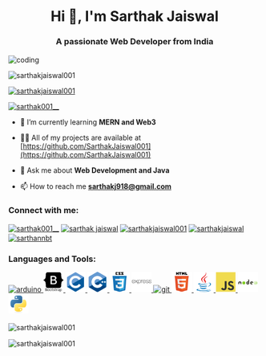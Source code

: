 
<h1 align="center">Hi 👋, I'm Sarthak Jaiswal</h1>
<h3 align="center">A passionate Web Developer from India</h3>
<img align="center" alt="coding" width="400" src="https://media4.giphy.com/media/qgQUggAC3Pfv687qPC/200.webp?cid=ecf05e473dza730so44u14w02ish5zzfyq1hiofoiak5yeen&rid=200.webp&ct=g">
<p align="left"> <img src="https://komarev.com/ghpvc/?username=sarthakjaiswal001&label=Profile%20views&color=0e75b6&style=flat" alt="sarthakjaiswal001" /> </p>

<p align="left"> <a href="https://github.com/ryo-ma/github-profile-trophy"><img src="https://github-profile-trophy.vercel.app/?username=sarthakjaiswal001" alt="sarthakjaiswal001" /></a> </p>

<p align="left"> <a href="https://twitter.com/sarthak001__" target="blank"><img src="https://img.shields.io/twitter/follow/sarthak001__?logo=twitter&style=for-the-badge" alt="sarthak001__" /></a> </p>

- 🌱 I’m currently learning **MERN and Web3**

- 👨‍💻 All of my projects are available at [https://github.com/SarthakJaiswal001](https://github.com/SarthakJaiswal001)

- 💬 Ask me about **Web Development and Java**

- 📫 How to reach me **sarthakj918@gmail.com**

<h3 align="left">Connect with me:</h3>
<p align="left">
<a href="https://twitter.com/sarthak001__" target="blank"><img align="center" src="https://raw.githubusercontent.com/rahuldkjain/github-profile-readme-generator/master/src/images/icons/Social/twitter.svg" alt="sarthak001__" height="30" width="40" /></a>
<a href="https://linkedin.com/in/sarthak jaiswal" target="blank"><img align="center" src="https://raw.githubusercontent.com/rahuldkjain/github-profile-readme-generator/master/src/images/icons/Social/linked-in-alt.svg" alt="sarthak jaiswal" height="30" width="40" /></a>
<a href="https://instagram.com/sarthakjaiswal001" target="blank"><img align="center" src="https://raw.githubusercontent.com/rahuldkjain/github-profile-readme-generator/master/src/images/icons/Social/instagram.svg" alt="sarthakjaiswal001" height="30" width="40" /></a>
<a href="https://www.leetcode.com/sarthakjaiswal" target="blank"><img align="center" src="https://raw.githubusercontent.com/rahuldkjain/github-profile-readme-generator/master/src/images/icons/Social/leet-code.svg" alt="sarthakjaiswal" height="30" width="40" /></a>
<a href="https://auth.geeksforgeeks.org/user/sarthannbt" target="blank"><img align="center" src="https://raw.githubusercontent.com/rahuldkjain/github-profile-readme-generator/master/src/images/icons/Social/geeks-for-geeks.svg" alt="sarthannbt" height="30" width="40" /></a>
</p>

<h3 align="left">Languages and Tools:</h3>
<p align="left"> <a href="https://www.arduino.cc/" target="_blank" rel="noreferrer"> <img src="https://cdn.worldvectorlogo.com/logos/arduino-1.svg" alt="arduino" width="40" height="40"/> </a> <a href="https://getbootstrap.com" target="_blank" rel="noreferrer"> <img src="https://raw.githubusercontent.com/devicons/devicon/master/icons/bootstrap/bootstrap-plain-wordmark.svg" alt="bootstrap" width="40" height="40"/> </a> <a href="https://www.cprogramming.com/" target="_blank" rel="noreferrer"> <img src="https://raw.githubusercontent.com/devicons/devicon/master/icons/c/c-original.svg" alt="c" width="40" height="40"/> </a> <a href="https://www.w3schools.com/cpp/" target="_blank" rel="noreferrer"> <img src="https://raw.githubusercontent.com/devicons/devicon/master/icons/cplusplus/cplusplus-original.svg" alt="cplusplus" width="40" height="40"/> </a> <a href="https://www.w3schools.com/css/" target="_blank" rel="noreferrer"> <img src="https://raw.githubusercontent.com/devicons/devicon/master/icons/css3/css3-original-wordmark.svg" alt="css3" width="40" height="40"/> </a> <a href="https://expressjs.com" target="_blank" rel="noreferrer"> <img src="https://raw.githubusercontent.com/devicons/devicon/master/icons/express/express-original-wordmark.svg" alt="express" width="40" height="40"/> </a> <a href="https://git-scm.com/" target="_blank" rel="noreferrer"> <img src="https://www.vectorlogo.zone/logos/git-scm/git-scm-icon.svg" alt="git" width="40" height="40"/> </a> <a href="https://www.w3.org/html/" target="_blank" rel="noreferrer"> <img src="https://raw.githubusercontent.com/devicons/devicon/master/icons/html5/html5-original-wordmark.svg" alt="html5" width="40" height="40"/> </a> <a href="https://www.java.com" target="_blank" rel="noreferrer"> <img src="https://raw.githubusercontent.com/devicons/devicon/master/icons/java/java-original.svg" alt="java" width="40" height="40"/> </a> <a href="https://developer.mozilla.org/en-US/docs/Web/JavaScript" target="_blank" rel="noreferrer"> <img src="https://raw.githubusercontent.com/devicons/devicon/master/icons/javascript/javascript-original.svg" alt="javascript" width="40" height="40"/> </a> <a href="https://nodejs.org" target="_blank" rel="noreferrer"> <img src="https://raw.githubusercontent.com/devicons/devicon/master/icons/nodejs/nodejs-original-wordmark.svg" alt="nodejs" width="40" height="40"/> </a> <a href="https://www.python.org" target="_blank" rel="noreferrer"> <img src="https://raw.githubusercontent.com/devicons/devicon/master/icons/python/python-original.svg" alt="python" width="40" height="40"/> </a> </p>

<p><img align="center" src="https://github-readme-stats.vercel.app/api/top-langs?username=sarthakjaiswal001&show_icons=true&locale=en&layout=compact" alt="sarthakjaiswal001" /></p>

<p><img align="center" src="https://github-readme-streak-stats.herokuapp.com/?user=sarthakjaiswal001&" alt="sarthakjaiswal001" /></p>

